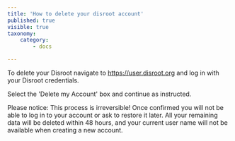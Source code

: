 ```yaml
---
title: 'How to delete your disroot account'
published: true
visible: true
taxonomy:
    category:
        - docs

---
```


To delete your Disroot navigate to https://user.disroot.org and log in with your Disroot credentials.

Select the 'Delete my Account' box and continue as instructed.

Please notice: This process is irreversible! Once confirmed you will not be able to log in to your account or ask to restore it later. All your remaining data will be deleted within 48 hours, and your current user name will not be available when creating a new account.
